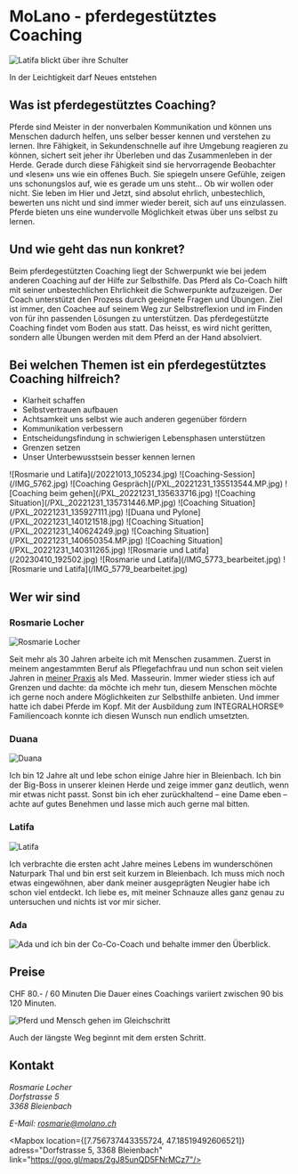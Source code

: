 <script>
    import Gallery from '$lib/components/Gallery.svelte';
    import Columns from '$lib/components/Columns.svelte';
    import ImgText from '$lib/components/ImgText.svelte';
    import Mapbox from '$lib/components/Mapbox.svelte';
</script>

# MoLano - pferdegestütztes Coaching

<ImgText>

![Latifa blickt über ihre Schulter](/20221007_163501.jpg#size=95vw)

<figcaption>In der Leichtigkeit darf Neues entstehen</figcaption>

</ImgText>

## Was ist pferdegestütztes Coaching?

Pferde sind Meister in der nonverbalen Kommunikation und können uns Menschen dadurch helfen, uns selber besser kennen und verstehen zu lernen. Ihre Fähigkeit, in Sekundenschnelle auf ihre Umgebung reagieren zu können, sichert seit jeher ihr Überleben und das Zusammenleben in der Herde. Gerade durch diese Fähigkeit sind sie hervorragende Beobachter und «lesen» uns wie ein offenes Buch. Sie spiegeln unsere Gefühle, zeigen uns schonungslos auf, wie es gerade um uns steht… Ob wir wollen oder nicht. Sie leben im Hier und Jetzt, sind absolut ehrlich, unbestechlich, bewerten uns nicht und sind immer wieder bereit, sich auf uns einzulassen.
Pferde bieten uns eine wundervolle Möglichkeit etwas über uns selbst zu lernen.

## Und wie geht das nun konkret?

Beim pferdegestützten Coaching liegt der Schwerpunkt wie bei jedem anderen Coaching auf der Hilfe zur Selbsthilfe. Das Pferd als Co-Coach hilft mit seiner unbestechlichen Ehrlichkeit die Schwerpunkte aufzuzeigen. Der Coach unterstützt den Prozess durch geeignete Fragen und Übungen.
Ziel ist immer, den Coachee auf seinem Weg zur Selbstreflexion und im Finden von für ihn passenden Lösungen zu unterstützen.
Das pferdegestützte Coaching findet vom Boden aus statt. Das heisst, es wird nicht geritten, sondern alle Übungen werden mit dem Pferd an der Hand absolviert.

## Bei welchen Themen ist ein pferdegestütztes Coaching hilfreich?

- Klarheit schaffen
- Selbstvertrauen aufbauen
- Achtsamkeit uns selbst wie auch anderen gegenüber fördern
- Kommunikation verbessern
- Entscheidungsfindung in schwierigen Lebensphasen unterstützen
- Grenzen setzen
- Unser Unterbewusstsein besser kennen lernen

<Gallery>
![Rosmarie und Latifa](/20221013_105234.jpg)
![Coaching-Session](/IMG_5762.jpg)
![Coaching Gespräch](/PXL_20221231_135513544.MP.jpg)
![Coaching beim gehen](/PXL_20221231_135633716.jpg)
![Coaching Situation](/PXL_20221231_135731446.MP.jpg)
![Coaching Situation](/PXL_20221231_135927111.jpg)
![Duana und Pylone](/PXL_20221231_140121518.jpg)
![Coaching Situation](/PXL_20221231_140624249.jpg)
![Coaching Situation](/PXL_20221231_140650354.MP.jpg)
![Coaching Situation](/PXL_20221231_140311265.jpg)
![Rosmarie und Latifa](/20230410_192502.jpg)
![Rosmarie und Latifa](/IMG_5773_bearbeitet.jpg)
![Rosmarie und Latifa](/IMG_5779_bearbeitet.jpg)
</Gallery>

## Wer wir sind

<Columns>

<div class="hero">

### Rosmarie Locher

![Rosmarie Locher](/_20200404_155109.jpg#size=45vw)

Seit mehr als 30 Jahren arbeite ich mit Menschen zusammen. Zuerst in meinem angestammten Beruf als Pflegefachfrau und nun schon seit vielen Jahren in [meiner Praxis](https://www.gesundheits-praxis-locher.ch/) als Med. Masseurin.
Immer wieder stiess ich auf Grenzen und dachte: da möchte ich mehr tun, diesem Menschen möchte ich gerne noch andere Möglichkeiten zur Selbsthilfe anbieten.
Und immer hatte ich dabei Pferde im Kopf.
Mit der Ausbildung zum INTEGRALHORSE® Familiencoach konnte ich diesen Wunsch nun endlich umsetzten.

</div>
<div class="hero">

### Duana

![Duana](/20201111_111555.jpg#size=45vw)

Ich bin 12 Jahre alt und lebe schon einige Jahre hier in Bleienbach.
Ich bin der Big-Boss in unserer kleinen Herde und zeige immer ganz deutlich, wenn mir etwas nicht passt. Sonst bin ich eher zurückhaltend – eine Dame eben – achte auf gutes Benehmen und lasse mich auch gerne mal bitten.

</div>
<div class="hero">

### Latifa

![Latifa](/20221013_103340.jpg#size=45vw)

Ich verbrachte die ersten acht Jahre meines Lebens im wunderschönen Naturpark Thal und bin erst seit kurzem in Bleienbach. Ich muss mich noch etwas eingewöhnen, aber dank meiner ausgeprägten Neugier habe ich schon viel entdeckt.
Ich liebe es, mit meiner Schnauze alles ganz genau zu untersuchen und nichts ist vor mir sicher.

</div>
<div class="hero">

### Ada

![Ada](/ada_new.jpg#size=45vw)
und ich bin der Co-Co-Coach und behalte immer den Überblick.

</div>

</Columns>

## Preise

CHF 80.- / 60 Minuten
Die Dauer eines Coachings variiert zwischen 90 bis 120 Minuten.

<ImgText>

![Pferd und Mensch gehen im Gleichschritt](/IMG_5747.jpg#size=95vw)

<figcaption>

Auch der längste Weg beginnt mit dem ersten Schritt.

</figcaption>

</ImgText>

## Kontakt

<address>
Rosmarie Locher<br>
Dorfstrasse 5<br>
3368 Bleienbach<br>

E-Mail: [rosmarie@molano.ch](mailto:rosmarie@molano.ch)

</address>

<Mapbox location={[7.756737443355724, 47.18519492606521]} adress="Dorfstrasse 5, 3368 Bleienbach" link="https://goo.gl/maps/2gJ85unQD5FNrMCz7"/>

